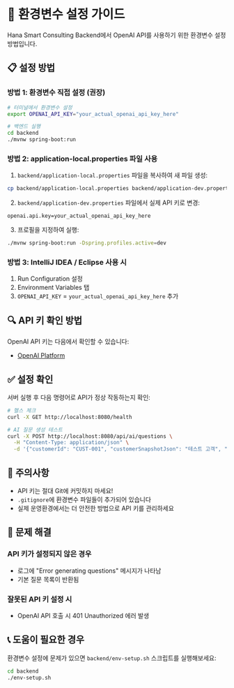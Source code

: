 # 🔧 환경변수 설정 가이드

Hana Smart Consulting Backend에서 OpenAI API를 사용하기 위한 환경변수 설정 방법입니다.

## 📋 설정 방법

### 방법 1: 환경변수 직접 설정 (권장)

```bash
# 터미널에서 환경변수 설정
export OPENAI_API_KEY="your_actual_openai_api_key_here"

# 백엔드 실행
cd backend
./mvnw spring-boot:run
```

### 방법 2: application-local.properties 파일 사용

1. `backend/application-local.properties` 파일을 복사하여 새 파일 생성:

```bash
cp backend/application-local.properties backend/application-dev.properties
```

2. `backend/application-dev.properties` 파일에서 실제 API 키로 변경:

```properties
openai.api.key=your_actual_openai_api_key_here
```

3. 프로필을 지정하여 실행:

```bash
./mvnw spring-boot:run -Dspring.profiles.active=dev
```

### 방법 3: IntelliJ IDEA / Eclipse 사용 시

1. Run Configuration 설정
2. Environment Variables 탭
3. `OPENAI_API_KEY` = `your_actual_openai_api_key_here` 추가

## 🔍 API 키 확인 방법

OpenAI API 키는 다음에서 확인할 수 있습니다:

- [OpenAI Platform](https://platform.openai.com/api-keys)

## ✅ 설정 확인

서버 실행 후 다음 명령어로 API가 정상 작동하는지 확인:

```bash
# 헬스 체크
curl -X GET http://localhost:8080/health

# AI 질문 생성 테스트
curl -X POST http://localhost:8080/api/ai/questions \
  -H "Content-Type: application/json" \
  -d '{"customerId": "CUST-001", "customerSnapshotJson": "테스트 고객", "employeeNotes": "테스트 메모"}'
```

## 🚨 주의사항

- API 키는 절대 Git에 커밋하지 마세요!
- `.gitignore`에 환경변수 파일들이 추가되어 있습니다
- 실제 운영환경에서는 더 안전한 방법으로 API 키를 관리하세요

## 🔧 문제 해결

### API 키가 설정되지 않은 경우

- 로그에 "Error generating questions" 메시지가 나타남
- 기본 질문 목록이 반환됨

### 잘못된 API 키 설정 시

- OpenAI API 호출 시 401 Unauthorized 에러 발생

## 📞 도움이 필요한 경우

환경변수 설정에 문제가 있으면 `backend/env-setup.sh` 스크립트를 실행해보세요:

```bash
cd backend
./env-setup.sh
```

